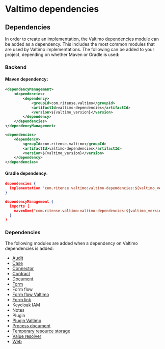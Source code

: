 # Valtimo dependencies

## Dependencies

In order to create an implementation, the Valtimo dependencies module can be added as a dependency. This includes the
most common modules that are used by Valtimo implementations. The following can be added to your project, depending on
whether Maven or Gradle is used:

### Backend

#### Maven dependency:
```xml
<dependencyManagement>
    <dependencies>
        <dependency>
            <groupId>com.ritense.valtimo</groupId>
            <artifactId>valtimo-dependencies</artifactId>
            <version>${valtimo_version}</version>
        </dependency>
    </dependencies>
</dependencyManagement>

<dependencies>
    <dependency>
        <groupId>com.ritense.valtimo</groupId>
        <artifactId>valtimo-dependencies</artifactId>
        <version>${valtimo_version}</version>
    </dependency>
</dependencies>

```

#### Gradle dependency:
```json
dependencies {
  implementation "com.ritense.valtimo:valtimo-dependencies:${valtimo_version}"
}

dependencyManagement {
  imports {
    mavenBom("com.ritense.valtimo:valtimo-dependencies:${valtimo_version}")
  }
}
```

### Dependencies

The following modules are added when a dependency on Valtimo dependencies is added:
* [Audit](audit.md)
* [Case](case.md)
* [Connector](connector.md)
* [Contract](contract.md)
* [Document](document.md)
* [Form](form.md)
* Form flow
* [Form flow Valtimo](form-flow.md)
* [Form link](form-link.md)
* Keycloak IAM
* Notes
* Plugin
* [Plugin Valtimo](plugin.md)
* [Process document](process-document.md)
* [Temporary resource storage](temporary-resource-storage.md)
* [Value resolver](value-resolver.md)
* [Web](web/web.md)
